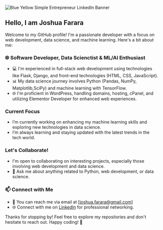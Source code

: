 
![Blue Yellow Simple Entrepreneur LinkedIn Banner ](https://media.licdn.com/dms/image/v2/D4E16AQGcAwEbuWCbEA/profile-displaybackgroundimage-shrink_350_1400/profile-displaybackgroundimage-shrink_350_1400/0/1737784827791?e=1743033600&v=beta&t=i_3bAFjvSnsVkfu1bXFis6svpgDBBCzj64eYhanCkmc)


## Hello, I am Joshua Farara 

Welcome to my GitHub profile! I'm a passionate developer with a focus on web development, data science, and machine learning. Here's a bit about me:

### 🌐 Software Developer, Data Scienctist & ML/AI Enthusiast

- 💻 I'm experienced in full-stack web development using technologies like Flask, Django, and front-end technologies (HTML, CSS, JavaScript).
- 📊 My data science journey involves Python (Pandas, NumPy, Matplotlib,SciPy) and machine learning with TensorFlow.
- 🌐 I'm proficient in WordPress, handling domains, hosting, cPanel, and utilizing Elementor Developer for enhanced web experiences.

### Current Focus

-  I’m currently working on enhancing my machine learning skills and exploring new technologies in data science.
-  I’m always learning and staying updated with the latest trends in the tech world.

### Let's Collaborate!

-  I'm open to collaborating on interesting projects, especially those involving web development and data science.
- 💬 Ask me about anything related to Python, web development, or data science.

### 📫 Connect with Me

- 📧 You can reach me via email at [joshua.farara@gmail.com]
- 🌐 Connect with me on [LinkedIn](https://www.linkedin.com/in/joshuafarara/) for professional networking.

<!--### ⚡ Fun Fact
- ⚡ Fun Fact: [Insert an interesting tidbit about yourself] -->

Thanks for stopping by! Feel free to explore my repositories and don't hesitate to reach out. Happy coding! 🚀
